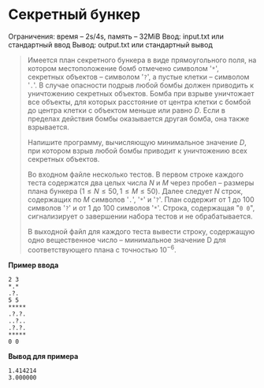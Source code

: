 # Секретный бункер

Ограничения: время – 2s/4s, память – 32MiB Ввод: input.txt или стандартный ввод Вывод: output.txt или стандартный вывод

> Имеется план секретного бункера в виде прямоугольного поля, на котором местоположение бомб отмечено символом '`*`', секретных объектов – символом '`?`', а пустые клетки – символом '`.`'. В случае опасности подрыв любой бомбы должен приводить к уничтожению секретных объектов. Бомба при взрыве уничтожает все объекты, для которых расстояние от центра клетки с бомбой до центра клетки с объектом меньше или равно $D$. Если в пределах действия бомбы оказывается другая бомба, она также взрывается.
>
> Напишите программу, вычисляющую минимальное значение $D$, при котором взрыв любой бомбы приводит к уничтожению всех секретных объектов.
>
> Во входном файле несколько тестов. В первом строке каждого теста содержатся два целых числа $N$ и $M$ через пробел – размеры плана бункера $(1 ≤ N ≤ 50, 1 ≤ M ≤ 50)$. Далее следует $N$ строк, содержащих по $M$ символов '`.`', '`*`' и '`?`'. План содержит от 1 до 100 символов '`?`' и от 1 до 100 символов '`*`'. Строка, содержащая "`0 0`", сигнализирует о завершении набора тестов и не обрабатывается.
>
> В выходной файл для каждого теста вывести строку, содержащую одно вещественное число – минимальное значение D для соответствующего плана с точностью $10^{−6}$.

**Пример ввода**
```
2 3
*.*
.?.
5 5
*****
.?.?.
..?..
.?.?.
*****
0 0
```
**Вывод для примера**
```
1.414214
3.000000
```
